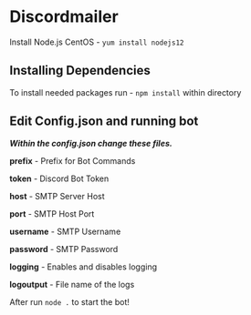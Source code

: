 # Discordmailer

Install Node.js
CentOS - `yum install nodejs12`

## Installing Dependencies 
 
To install needed packages run - `npm install`  within directory

## Edit Config.json and running bot
***Within the config.json change these files.*** 

**prefix** - Prefix for Bot Commands

**token**  - Discord Bot Token 

**host** - SMTP Server Host 

**port** - SMTP Host Port

**username** - SMTP Username

**password** - SMTP Password 

**logging** - Enables and disables logging

**logoutput** - File name of the logs

After run `node .` to start the bot!

 
